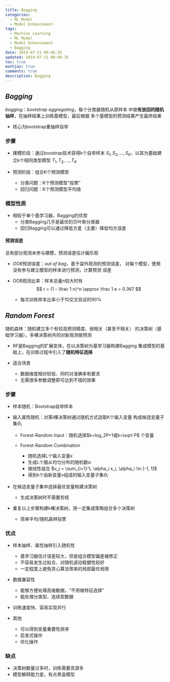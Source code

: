 ```yaml
---
title: Bagging
categories:
  - ML Model
  - Model Enhencement
tags:
  - Machine Learning
  - ML Model
  - Model Enhencement
  - Bagging
date: 2019-07-21 00:46:35
updated: 2019-07-21 00:46:35
toc: true
mathjax: true
comments: true
description: Bagging
---
```


##	*Bagging*

*bagging*：*bootstrap aggregating*，每个分类器随机从原样本
中做**有放回的随机抽样**，在抽样结果上训练基模型，最后根据
多个基模型的预测结果产生最终结果

-	核心为bootstrap重抽样自举

###	步骤

-	建模阶段：通过boostrap技术获得k个自举样本
	$S_1, S_2,..., S_K$，以其为基础建立k个相同类型模型
	$T_1, T_2,..., T_K$

-	预测阶段：组合K个预测模型
	-	分类问题：K个预测模型“投票”
	-	回归问题：K个预测模型平均值

###	模型性质

-	相较于单个基学习器，Bagging的优势
	-	分类Bagging几乎是最优的贝叶斯分类器
	-	回归Bagging可以通过降低方差（主要）降低均方误差

####	预测误差

总有部分观测未参与建模，预测误差估计偏乐观

-	*OOB*预测误差：*out of bag*，基于袋外观测的预测误差，
	对每个模型，使用没有参与建立模型的样本进行预测，计算预测
	误差

-	OOB观测比率：样本总量n较大时有
	$$
	r = (1 - \frac 1 n)^n \approx \frac 1 e = 0.367
	$$

	-	每次训练样本比率小于10交叉验证的90%

##	*Random Forest*

随机森林：随机建立多个有较高预测精度、弱相关（甚至不相关）
的决策树（基础学习器），多棵决策树共同对新观测做预测

-	RF是Bagging的扩展变体，在以决策树为基学习器构建Bagging
	集成模型的基础上，在训练过程中引入了**随机特征选择**

-	适合场景
	-	数据维度相对较低、同时对准确率有要求
	-	无需很多参数调整即可达到不错的效果

###	步骤

-	样本随机：Bootstrap自举样本

-	输入属性随机：对第i棵决策树通过随机方式选取K个输入变量
	构成候选变量子集$\Theta_I$

	-	Forest-Random Input：随机选择$k=log_2P+1或k=\sqrt P$
		个变量

	-	Forest-Random Combination
		-	随机选择L个输入变量x
		-	生成L个服从均匀分布的随机数$\alpha$
		-	做线性组合
			$v_j = \sum_{i=1}^L \alpha_i x_i, \alpha_i \in [-1, 1]$
		-	得到k个由新变量v组成的输入变量子集$\Theta_i$

-	在候选变量子集中选择最优变量构建决策树
	-	生成决策树时不需要剪枝

-	重复以上步骤构建k棵决策树，用一定集成策略组合多个决策树
	-	简单平均/随机森林投票

###	优点

-	样本抽样、属性抽样引入随机性
	-	基学习器估计误差较大，但是组合模型偏差被修正
	-	不容易发生过拟合、对随机波动稳健性较好
	-	一定程度上避免贪心算法带来的局部最优局限

-	数据兼容性
	-	能够方便处理高维数据，“不用做特征选择”
	-	能处理分类型、连续型数据

-	训练速度快、容易实现并行

-	其他
	-	可以得到变量重要性排序
	-	启发式操作
	-	优化操作

###	缺点

-	决策树数量过多时，训练需要资源多
-	模型解释能力差，有点黑盒模型




